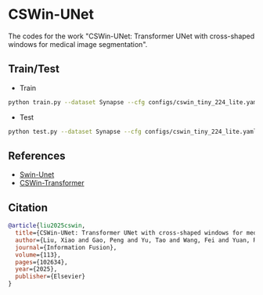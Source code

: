 # CSWin-UNet
The codes for the work "CSWin-UNet: Transformer UNet with cross-shaped windows for medical image segmentation". 

##  Train/Test

- Train

```bash
python train.py --dataset Synapse --cfg configs/cswin_tiny_224_lite.yaml --root_path your DATA_DIR --max_epochs 150 --output_dir your OUT_DIR  --img_size 224 --base_lr 0.05 --batch_size 24
```

- Test 

```bash
python test.py --dataset Synapse --cfg configs/cswin_tiny_224_lite.yaml --is_saveni --volume_path your DATA_DIR --output_dir your OUT_DIR --max_epoch 150 --base_lr 0.05 --img_size 224 --batch_size 24
```

## References
* [Swin-Unet](https://github.com/HuCaoFighting/Swin-Unet)
* [CSWin-Transformer](https://github.com/microsoft/CSWin-Transformer)

## Citation

```bibtex
@article{liu2025cswin,
  title={CSWin-UNet: Transformer UNet with cross-shaped windows for medical image segmentation},
  author={Liu, Xiao and Gao, Peng and Yu, Tao and Wang, Fei and Yuan, Ru-Yue},
  journal={Information Fusion},
  volume={113},
  pages={102634},
  year={2025},
  publisher={Elsevier}
}
```
